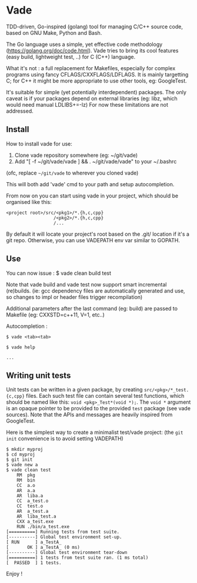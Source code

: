 # Vade
TDD-driven, Go-inspired (golang) tool for managing C/C++ source code, based on GNU Make, Python and Bash.

The Go language uses a simple, yet effective code methodology (https://golang.org/doc/code.html).
Vade tries to bring its cool features (easy build, lightweight test, ..) for C (C++) language.

What it's not : a full replacement for Makefiles, especially for complex programs using fancy
CFLAGS/CXXFLAGS/LDFLAGS.
It is mainly targetting C; for C++ it might be more appropriate to use other tools, eg: GoogleTest.

It's suitable for simple (yet potentially  interdependent) packages.
The only caveat is if your packages depend on external libraries (eg: libz, which would need manual LDLIBS+=-lz)
For now these limitations are not addressed.

## Install
How to install vade for use:
1) Clone vade repository somewhere (eg: ~/git/vade)
2) Add "[ -f ~/git/vade/vade ] && . ~/git/vade/vade" to your ~/.bashrc

(ofc, replace `~/git/vade` to wherever you cloned vade)

This will both add 'vade' cmd to your path and setup autocompletion.

From now on you can start using vade in your project, which should be organised like this:
```
<project root>/src/<pkg1>/*.{h,c,cpp}
                  /<pkg2>/*.{h,c,cpp}
                  /...
```
By default it will locate your project's root based on the .git/ location if it's a git repo.
Otherwise, you can use VADEPATH env var similar to GOPATH.

## Use
You can now issue :
$ vade clean build test

Note that vade build and vade test now support smart incremental (re)builds.
(ie: gcc dependency files are automatically generated and use, so changes to impl or header files trigger recompilation)

Additional parameters after the last command (eg: build) are passed to Makefile (eg: CXXSTD=c++11, V=1, etc..)

Autocompletion :
```
$ vade <tab><tab>
```
```
$ vade help
```
```
...
```

## Writing unit tests
Unit tests can be written in a given package, by creating `src/<pkg>/*_test.{c,cpp}` files.
Each such test file can contain several test functions, which should be named like this: `void <pkg>_Test*(void *);`.
The `void *` argument is an opaque pointer to be provided to the provided `test` package (see vade sources).
Note that the APIs and messages are heavily inspired from GoogleTest.

Here is the simplest way to create a minimalist test/vade project: (the `git init` convenience is to avoid setting VADEPATH)
```
$ mkdir myproj
$ cd myproj
$ git init
$ vade new a
$ vade clean test
    RM  pkg
    RM  bin
    CC  a.o
    AR  a.a
    AR  liba.a
    CC  a_test.o
    CC  test.o
    AR  a_test.a
    AR  liba_test.a
    CXX a_test.exe
    RUN ./bin/a_test.exe
[==========] Running tests from test suite.
[----------] Global test environment set-up.
[ RUN      ] a_TestA_
[       OK ] a_TestA_ (0 ms)
[----------] Global test environment tear-down
[==========] 1 tests from test suite ran. (1 ms total)
[  PASSED  ] 1 tests.
```

Enjoy !
